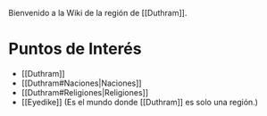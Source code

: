 Bienvenido a la Wiki de la región de [[Duthram]].

# Puntos de Interés

- [[Duthram]]
- [[Duthram#Naciones|Naciones]]
- [[Duthram#Religiones|Religiones]]
- [[Eyedike]] (Es el mundo donde [[Duthram]] es solo una región.)